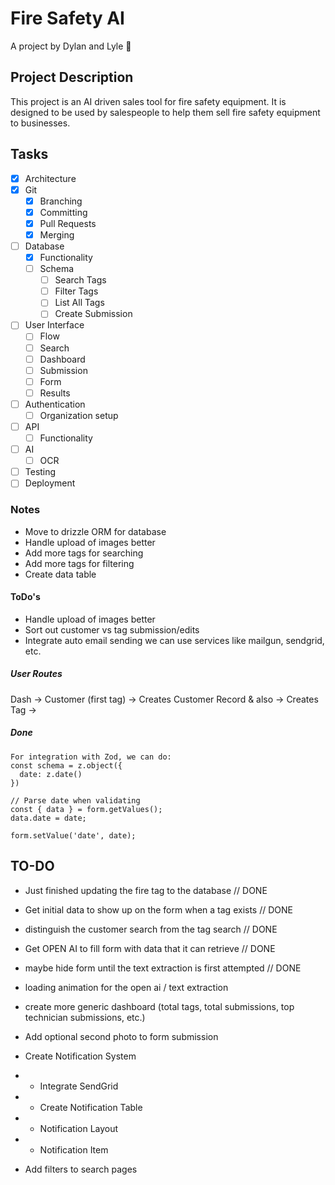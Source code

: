 # Fire Safety AI

A project by Dylan and Lyle :tada:

## Project Description

This project is an AI driven sales tool for fire safety equipment. It is designed to be used by salespeople to help them sell fire safety equipment to businesses.

## Tasks

- [x] Architecture
- [x] Git
  - [x] Branching
  - [x] Committing
  - [x] Pull Requests
  - [x] Merging
- [ ] Database
  - [x] Functionality
  - [ ] Schema
    - [ ] Search Tags
    - [ ] Filter Tags
    - [ ] List All Tags
    - [ ] Create Submission
- [ ] User Interface
  - [ ] Flow
  - [ ] Search
  - [ ] Dashboard
  - [ ] Submission
  - [ ] Form
  - [ ] Results
- [ ] Authentication
  - [ ] Organization setup
- [ ] API
  - [ ] Functionality
- [ ] AI
  - [ ] OCR
- [ ] Testing
- [ ] Deployment

### Notes

- Move to drizzle ORM for database
- Handle upload of images better
- Add more tags for searching
- Add more tags for filtering
- Create data table

#### ToDo's

- Handle upload of images better
- Sort out customer vs tag submission/edits
- Integrate auto email sending we can use services like mailgun, sendgrid, etc.

##### User Routes

Dash -> Customer (first tag) -> Creates Customer Record & also
-> Creates Tag ->

##### Done

```
For integration with Zod, we can do:
const schema = z.object({
  date: z.date()
})

// Parse date when validating
const { data } = form.getValues();
data.date = date;

form.setValue('date', date);
```

## TO-DO

- Just finished updating the fire tag to the database // DONE
- Get initial data to show up on the form when a tag exists // DONE
- distinguish the customer search from the tag search // DONE
- Get OPEN AI to fill form with data that it can retrieve // DONE
- maybe hide form until the text extraction is first attempted // DONE

- loading animation for the open ai / text extraction
- create more generic dashboard (total tags, total submissions, top technician submissions, etc.)
- Add optional second photo to form submission
- Create Notification System
- - Integrate SendGrid
- - Create Notification Table
- - Notification Layout
- - Notification Item
- Add filters to search pages
